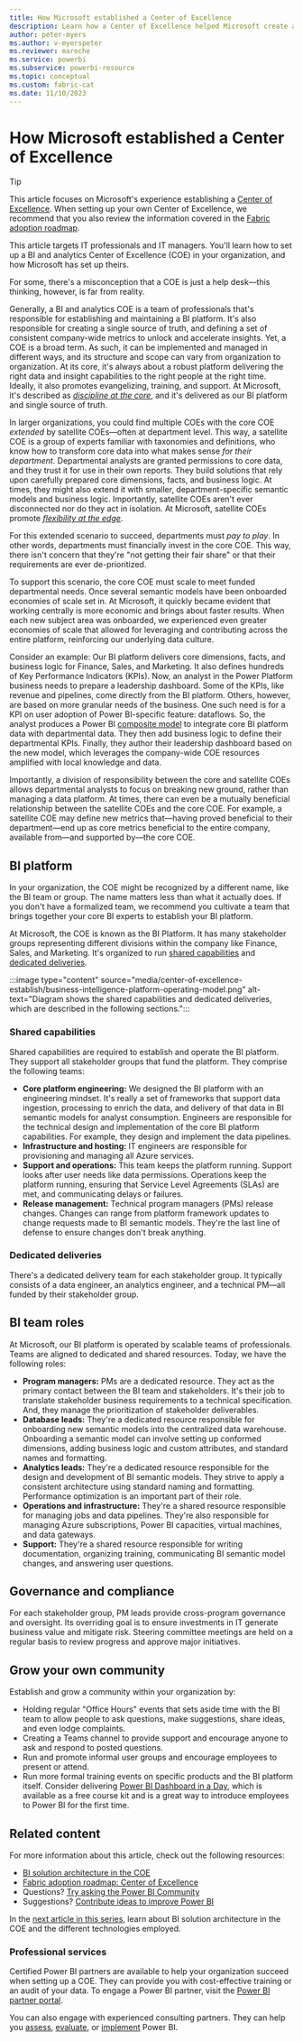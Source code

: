 ```yaml
---
title: How Microsoft established a Center of Excellence
description: Learn how a Center of Excellence helped Microsoft create a standardized analytics and data platform to unlock insights with the right operating model, stakeholder engagement, and shared and dedicated investments.
author: peter-myers
ms.author: v-myerspeter
ms.reviewer: maroche
ms.service: powerbi
ms.subservice: powerbi-resource
ms.topic: conceptual
ms.custom: fabric-cat
ms.date: 11/10/2023
---
```

# How Microsoft established a Center of Excellence

> [!TIP]
> This article focuses on Microsoft's experience establishing a [Center of Excellence](fabric-adoption-roadmap-center-of-excellence.md). When setting up your own Center of Excellence, we recommend that you also review the information covered in the [Fabric adoption roadmap](fabric-adoption-roadmap.md).

This article targets IT professionals and IT managers. You'll learn how to set up a BI and analytics Center of Excellence (COE) in your organization, and how Microsoft has set up theirs.

For some, there's a misconception that a COE is just a help desk—this thinking, however, is far from reality.

Generally, a BI and analytics COE is a team of professionals that's responsible for establishing and maintaining a BI platform. It's also responsible for creating a single source of truth, and defining a set of consistent company-wide metrics to unlock and accelerate insights. Yet, a COE is a broad term. As such, it can be implemented and managed in different ways, and its structure and scope can vary from organization to organization. At its core, it's always about a robust platform delivering the right data and insight capabilities to the right people at the right time. Ideally, it also promotes evangelizing, training, and support. At Microsoft, it's described as *[discipline at the core](center-of-excellence-microsoft-business-intelligence-transformation.md#discipline-at-the-core)*, and it's delivered as our BI platform and single source of truth.

In larger organizations, you could find multiple COEs with the core COE *extended* by satellite COEs—often at department level. This way, a satellite COE is a group of experts familiar with taxonomies and definitions, who know how to transform core data into what makes sense *for their department*. Departmental analysts are granted permissions to core data, and they trust it for use in their own reports. They build solutions that rely upon carefully prepared core dimensions, facts, and business logic. At times, they might also extend it with smaller, department-specific semantic models and business logic. Importantly, satellite COEs aren't ever disconnected nor do they act in isolation. At Microsoft, satellite COEs promote *[flexibility at the edge](center-of-excellence-microsoft-business-intelligence-transformation.md#flexibility-at-the-edge)*.

For this extended scenario to succeed, departments must *pay to play*. In other words, departments must financially invest in the core COE. This way, there isn't concern that they're "not getting their fair share" or that their requirements are ever de-prioritized.

To support this scenario, the core COE must scale to meet funded departmental needs. Once several semantic models have been onboarded economies of scale set in. At Microsoft, it quickly became evident that working centrally is more economic and brings about faster results. When each new subject area was onboarded, we experienced even greater economies of scale that allowed for leveraging and contributing across the entire platform, reinforcing our underlying data culture.

Consider an example: Our BI platform delivers core dimensions, facts, and business logic for Finance, Sales, and Marketing. It also defines hundreds of Key Performance Indicators (KPIs). Now, an analyst in the Power Platform business needs to prepare a leadership dashboard. Some of the KPIs, like revenue and pipelines, come directly from the BI platform. Others, however, are based on more granular needs of the business. One such need is for a KPI on user adoption of Power BI-specific feature: dataflows. So, the analyst produces a Power BI [composite model](composite-model-guidance.md) to integrate core BI platform data with departmental data. They then add business logic to define their departmental KPIs. Finally, they author their leadership dashboard based on the new model, which leverages the company-wide COE resources amplified with local knowledge and data.

Importantly, a division of responsibility between the core and satellite COEs allows departmental analysts to focus on breaking new ground, rather than managing a data platform. At times, there can even be a mutually beneficial relationship between the satellite COEs and the core COE. For example, a satellite COE may define new metrics that—having proved beneficial to their department—end up as core metrics beneficial to the entire company, available from—and supported by—the core COE.

## BI platform

In your organization, the COE might be recognized by a different name, like the BI team or group. The name matters less than what it actually does. If you don't have a formalized team, we recommend you cultivate a team that brings together your core BI experts to establish your BI platform.

At Microsoft, the COE is known as the BI Platform. It has many stakeholder groups representing different divisions within the company like Finance, Sales, and Marketing. It's organized to run [shared capabilities](#shared-capabilities) and [dedicated deliveries](#dedicated-deliveries).

:::image type="content" source="media/center-of-excellence-establish/business-intelligence-platform-operating-model.png" alt-text="Diagram shows the shared capabilities and dedicated deliveries, which are described in the following sections.":::

### Shared capabilities

Shared capabilities are required to establish and operate the BI platform. They support all stakeholder groups that fund the platform. They comprise the following teams:

- **Core platform engineering:** We designed the BI platform with an engineering mindset. It's really a set of frameworks that support data ingestion, processing to enrich the data, and delivery of that data in BI semantic models for analyst consumption. Engineers are responsible for the technical design and implementation of the core BI platform capabilities. For example, they design and implement the data pipelines.
- **Infrastructure and hosting:** IT engineers are responsible for provisioning and managing all Azure services.
- **Support and operations:** This team keeps the platform running. Support looks after user needs like data permissions. Operations keep the platform running, ensuring that Service Level Agreements (SLAs) are met, and communicating delays or failures.
- **Release management:** Technical program managers (PMs) release changes. Changes can range from platform framework updates to change requests made to BI semantic models. They're the last line of defense to ensure changes don't break anything.

### Dedicated deliveries

There's a dedicated delivery team for each stakeholder group. It typically consists of a data engineer, an analytics engineer, and a technical PM—all funded by their stakeholder group.

## BI team roles

At Microsoft, our BI platform is operated by scalable teams of professionals. Teams are aligned to dedicated and shared resources. Today, we have the following roles:

- **Program managers:** PMs are a dedicated resource. They act as the primary contact between the BI team and stakeholders. It's their job to translate stakeholder business requirements to a technical specification. And, they manage the prioritization of stakeholder deliverables.
- **Database leads:** They're a dedicated resource responsible for onboarding new semantic models into the centralized data warehouse. Onboarding a semantic model can involve setting up conformed dimensions, adding business logic and custom attributes, and standard names and formatting.
- **Analytics leads:** They're a dedicated resource responsible for the design and development of BI semantic models. They strive to apply a consistent architecture using standard naming and formatting. Performance optimization is an important part of their role.
- **Operations and infrastructure:** They're a shared resource responsible for managing jobs and data pipelines. They're also responsible for managing Azure subscriptions, Power BI capacities, virtual machines, and data gateways.
- **Support:** They're a shared resource responsible for writing documentation, organizing training, communicating BI semantic model changes, and answering user questions.

## Governance and compliance

For each stakeholder group, PM leads provide cross-program governance and oversight. Its overriding goal is to ensure investments in IT generate business value and mitigate risk. Steering committee meetings are held on a regular basis to review progress and approve major initiatives.

## Grow your own community

Establish and grow a community within your organization by:

- Holding regular "Office Hours" events that sets aside time with the BI team to allow people to ask questions, make suggestions, share ideas, and even lodge complaints.
- Creating a Teams channel to provide support and encourage anyone to ask and respond to posted questions.
- Run and promote informal user groups and encourage employees to present or attend.
- Run more formal training events on specific products and the BI platform itself. Consider delivering [Power BI Dashboard in a Day](https://powerbi.microsoft.com/diad/), which is available as a free course kit and is a great way to introduce employees to Power BI for the first time.

## Related content

For more information about this article, check out the following resources:

- [BI solution architecture in the COE](center-of-excellence-business-intelligence-solution-architecture.md)
- [Fabric adoption roadmap: Center of Excellence](fabric-adoption-roadmap-center-of-excellence.md)
- Questions? [Try asking the Power BI Community](https://community.powerbi.com/)
- Suggestions? [Contribute ideas to improve Power BI](https://ideas.powerbi.com/)

In the [next article in this series](center-of-excellence-business-intelligence-solution-architecture.md), learn about BI solution architecture in the COE and the different technologies employed.

### Professional services

Certified Power BI partners are available to help your organization succeed when setting up a COE. They can provide you with cost-effective training or an audit of your data. To engage a Power BI partner, visit the [Power BI partner portal](https://powerbi.microsoft.com/partners/).

You can also engage with experienced consulting partners. They can help you [assess](https://appsource.microsoft.com/marketplace/consulting-services?product=power-bi&serviceType=assessment&country=ALL&region=ALL), [evaluate](https://appsource.microsoft.com/marketplace/consulting-services?product=power-bi&serviceType=proof-of-concept&country=ALL&region=ALL), or [implement](https://appsource.microsoft.com/marketplace/consulting-services?product=power-bi&serviceType=implementation&country=ALL&region=ALL&page=1) Power BI.
